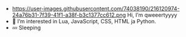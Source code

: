 - https://user-images.githubusercontent.com/74038190/216120974-24a76b31-7f39-41f1-a38f-b3c1377cc612.png Hi, I’m qweeertyyyy
- 👀 I’m interested in Lua, JavaScript, CSS, HTML ja Python.
- 💤 Sleeping
